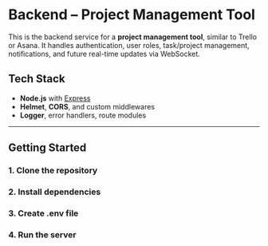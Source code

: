 # Backend – Project Management Tool

This is the backend service for a **project management tool**, similar to Trello or Asana.
It handles authentication, user roles, task/project management, notifications, and future real-time updates via WebSocket.

## Tech Stack

- **Node.js** with [Express](https://expressjs.com/)
- **Helmet**, **CORS**, and custom middlewares
- **Logger**, error handlers, route modules
---

## Getting Started

### 1. Clone the repository

### 2. Install dependencies

### 3. Create .env file

### 4. Run the server
